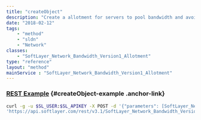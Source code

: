 ```yaml
---
title: "createObject"
description: "Create a allotment for servers to pool bandwidth and avoid overages in billing if they use more than there allocated bandwidth. "
date: "2018-02-12"
tags:
    - "method"
    - "sldn"
    - "Network"
classes:
    - "SoftLayer_Network_Bandwidth_Version1_Allotment"
type: "reference"
layout: "method"
mainService : "SoftLayer_Network_Bandwidth_Version1_Allotment"
---
```


### [REST Example](#createObject-example) <a href="/article/rest/"><i class="fas fa-question"></i></a> {#createObject-example .anchor-link} 
```bash
curl -g -u $SL_USER:$SL_APIKEY -X POST -d '{"parameters": [SoftLayer_Network_Bandwidth_Version1_Allotment]}' \
'https://api.softlayer.com/rest/v3.1/SoftLayer_Network_Bandwidth_Version1_Allotment/createObject'
```
